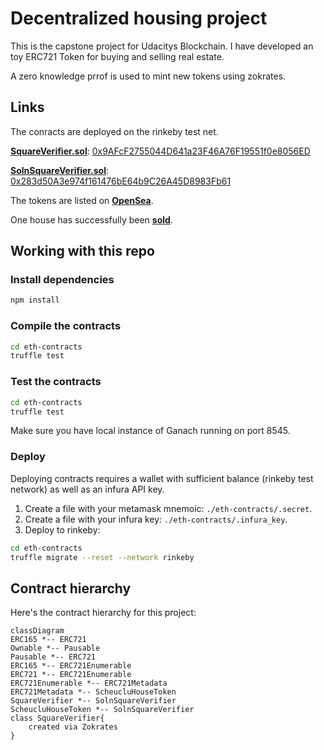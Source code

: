 # Decentralized housing project

This is the capstone project for Udacitys Blockchain.
I have developed an toy ERC721 Token for buying and selling real estate.

A zero knowledge prrof is used to mint new tokens using zokrates.


## Links

The conracts are deployed on the rinkeby test net.

**[SquareVerifier.sol](./eth-contracts/contracts/SquareVerifier.sol)**: [0x9AFcF2755044D641a23F46A76F19551f0e8056ED](https://rinkeby.etherscan.io/address/0x9AFcF2755044D641a23F46A76F19551f0e8056ED)

**[SolnSquareVerifier.sol](./eth-contracts/contracts/SolnSquareVerifier.sol)**: [0x283d50A3e974f161476bE64b9C26A45D8983Fb61](https://rinkeby.etherscan.io/address/0x283d50A3e974f161476bE64b9C26A45D8983Fb61)


The tokens are listed on [**OpenSea**](https://testnets.opensea.io/collection/unidentified-contract-ujjaazssvg).


One house has successfully been [**sold**](https://testnets.opensea.io/assets/0x283d50a3e974f161476be64b9c26a45d8983fb61/0).


## Working with this repo

### Install dependencies
```bash
npm install
```

### Compile the contracts
```bash
cd eth-contracts
truffle test
```

### Test the contracts
```bash
cd eth-contracts
truffle test
```

Make sure you have local instance of Ganach running on port 8545.

### Deploy
Deploying contracts requires a wallet with sufficient balance (rinkeby test network) as well as an infura API key.

1. Create a file with your metamask mnemoic: `./eth-contracts/.secret`.
1. Create a file with your infura key: `./eth-contracts/.infura_key`.
1. Deploy to rinkeby:
```bash
cd eth-contracts
truffle migrate --reset --network rinkeby
```


## Contract hierarchy

Here's the contract hierarchy for this project:

```mermaid
classDiagram
ERC165 *-- ERC721
Ownable *-- Pausable
Pausable *-- ERC721
ERC165 *-- ERC721Enumerable
ERC721 *-- ERC721Enumerable
ERC721Enumerable *-- ERC721Metadata
ERC721Metadata *-- ScheucluHouseToken
SquareVerifier *-- SolnSquareVerifier
ScheucluHouseToken *-- SolnSquareVerifier
class SquareVerifier{
    created via Zokrates
}
```


